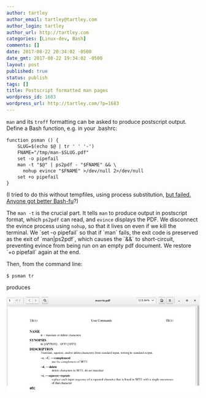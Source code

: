 ```yaml
---
author: tartley
author_email: tartley@tartley.com
author_login: tartley
author_url: http://tartley.com
categories: [Linux-dev, Bash]
comments: []
date: 2017-08-22 20:34:02 -0500
date_gmt: 2017-08-22 19:34:02 -0500
layout: post
published: true
status: publish
tags: []
title: Postscript formatted man pages
wordpress_id: 1683
wordpress_url: http://tartley.com/?p=1683
---
```


`man` and its `troff` formatting can be asked to produce postscript
output. Define a Bash function, e.g. in your .bashrc:

```
function psman () {
    SLUG=$(echo $@ | tr ' ' '-')
    FNAME="/tmp/man-$SLUG.pdf"
    set -o pipefail
    man -t "$@" | ps2pdf - "$FNAME" && \
      nohup evince "$FNAME" >/dev/null 2>/dev/null
    set +o pipefail
}
```

(I tried to do this without tempfiles, using process substitution, [but
failed. Anyone got better
Bash-fu](https://superuser.com/questions/1243405)?)

The `man -t` is the crucial part. It tells `man` to produce output in
postscript format, which `ps2pdf` can read, and `evince` displays the
PDF. We disconnect the evince process using `nohup`, so that it lives on
even if we kill the terminal. We \`set -o pipefail\` so that if \`man\`
fails, the exit code is preserved as the exit of \`man|ps2pdf\`, which
causes the \`&&\` to short-circuit, preventing evince from being run on
an empty pdf document. We restore \`+o pipefail\` again at the end.

Then, from the command line:

``` {lang="bash"}
$ psman tr
```

produces

[![](/assets/2017/08/pman-tr.png)](/assets/2017/08/pman-tr.png)

 
